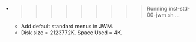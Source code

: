 * >>>>>>>>> Running inst-std-00-jwm.sh ...
  * Add default standard menus in JWM.
  * Disk size = 2123772K. Space Used = 4K.
